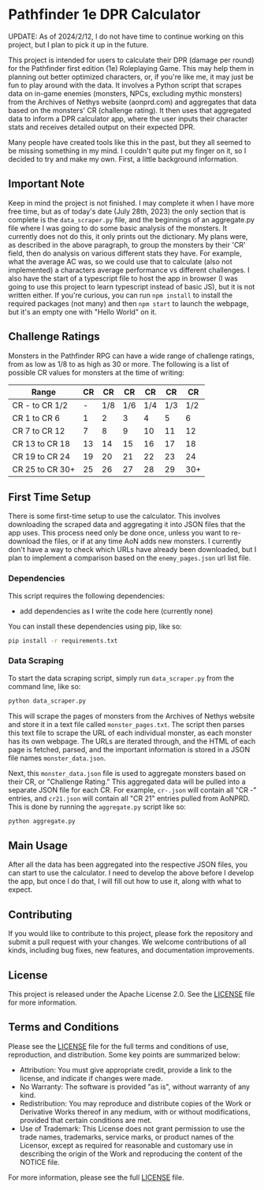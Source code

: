 # Pathfinder 1e DPR Calculator

UPDATE: As of 2024/2/12, I do not have time to continue working on this project, but I plan to pick it up in the future.

This project is intended for users to calculate their DPR (damage per round) for the Pathfinder first edition (1e) Roleplaying Game. This may help them in planning out better optimized characters, or, if you're like me, it may just be fun to play around with the data. It involves a Python script that scrapes data on in-game enemies (monsters, NPCs, excluding mythic monsters) from the Archives of Nethys website (aonprd.com) and aggregates that data based on the monsters' CR (challenge rating). It then uses that aggregated data to inform a DPR calculator app, where the user inputs their character stats and receives detailed output on their expected DPR.

Many people have created tools like this in the past, but they all seemed to be missing something in my mind. I couldn't quite put my finger on it, so I decided to try and make my own. First, a little background information.

## Important Note

Keep in mind the project is not finished. I may complete it when I have more free time, but as of today's date (July 28th, 2023) the only section that is complete is the `data_scraper.py` file, and the beginnings of an aggregate.py file where I was going to do some basic analysis of the monsters. It currently does not do this, it only prints out the dictionary. My plans were, as described in the above paragraph, to group the monsters by their 'CR' field, then do analysis on various different stats they have. For example, what the average AC was, so we could use that to calculate (also not implemented) a characters average performance vs different challenges. I also have the start of a typescript file to host the app in browser (I was going to use this project to learn typescript instead of basic JS), but it is not written either. If you're curious, you can run `npm install` to install the required packages (not many) and then `npm start` to launch the webpage, but it's an empty one with "Hello World" on it. 

## Challenge Ratings

Monsters in the Pathfinder RPG can have a wide range of challenge ratings, from as low as 1/8 to as high as 30 or more. The following is a list of possible CR values for monsters at the time of writing:

| Range           | CR  | CR  | CR  | CR  | CR  | CR  |
| --------------- | --- | --- | --- | --- | --- | --- |
| CR - to CR 1/2  | -   | 1/8 | 1/6 | 1/4 | 1/3 | 1/2 |
| CR 1 to CR 6    | 1   | 2   | 3   | 4   | 5   | 6   |
| CR 7 to CR 12   | 7   | 8   | 9   | 10  | 11  | 12  |
| CR 13 to CR 18  | 13  | 14  | 15  | 16  | 17  | 18  |
| CR 19 to CR 24  | 19  | 20  | 21  | 22  | 23  | 24  |
| CR 25 to CR 30+ | 25  | 26  | 27  | 28  | 29  | 30+ |

## First Time Setup

There is some first-time setup to use the calculator. This involves downloading the scraped data and aggregating it into JSON files that the app uses. This process need only be done once, unless you want to re-download the files, or if at any time AoN adds new monsters. I currently don't have a way to check which URLs have already been downloaded, but I plan to implement a comparison based on the `enemy_pages.json` url list file.

### Dependencies

This script requires the following dependencies:

- add dependencies as I write the code here (currently none)

You can install these dependencies using pip, like so:

```bash
pip install -r requirements.txt
```

### Data Scraping

To start the data scraping script, simply run `data_scraper.py` from the command line, like so:

```bash
python data_scraper.py
```

This will scrape the pages of monsters from the Archives of Nethys website and store it in a text file called `monster_pages.txt`. The script then parses this text file to scrape the URL of each individual monster, as each monster has its own webpage. The URLs are iterated through, and the HTML of each page is fetched, parsed, and the important information is stored in a JSON file names `monster_data.json`.

Next, this `monster_data.json` file is used to aggregate monsters based on their CR, or "Challenge Rating." This aggregated data will be pulled into a separate JSON file for each CR. For example, `cr-.json` will contain all "CR -" entries, and `cr21.json` will contain all "CR 21" entries pulled from AoNPRD. This is done by running the `aggregate.py` script like so:

```bash
python aggregate.py
```

## Main Usage

After all the data has been aggregated into the respective JSON files, you can start to use the calculator. I need to develop the above before I develop the app, but once I do that, I will fill out how to use it, along with what to expect.

## Contributing

If you would like to contribute to this project, please fork the repository and submit a pull request with your changes. We welcome contributions of all kinds, including bug fixes, new features, and documentation improvements.

## License

This project is released under the Apache License 2.0. See the [LICENSE](./LICENSE) file for more information.

## Terms and Conditions

Please see the [LICENSE](./LICENSE) file for the full terms and conditions of use, reproduction, and distribution. Some key points are summarized below:

- Attribution: You must give appropriate credit, provide a link to the license, and indicate if changes were made.
- No Warranty: The software is provided "as is", without warranty of any kind.
- Redistribution: You may reproduce and distribute copies of the Work or Derivative Works thereof in any medium, with or without modifications, provided that certain conditions are met.
- Use of Trademark: This License does not grant permission to use the trade names, trademarks, service marks, or product names of the Licensor, except as required for reasonable and customary use in describing the origin of the Work and reproducing the content of the NOTICE file.

For more information, please see the full [LICENSE](./LICENSE) file.
